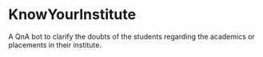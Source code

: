 # KnowYourInstitute
A QnA bot to clarify the doubts of the students regarding the academics or placements in their institute. 
